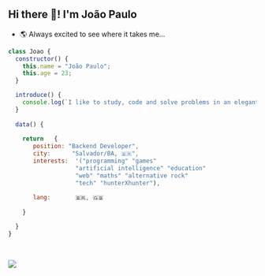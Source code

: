 ## Hi there 👋! I'm João Paulo

- 🌎 Always excited to see where it takes me...

```javascript
class Joao {
  constructor() {
    this.name = "João Paulo";
    this.age = 23;
  }

  introduce() {
    console.log(`I like to study, code and solve problems in an elegant and intelligent way`);
  }
  
  data() {
  
    return   {
       position: "Backend Developer",
       city:      "Salvador/BA, 🇧🇷",
       interests:  '("programming" "games" 
                   "artificial intelligence" "education" 
                   "web" "maths" "alternative rock" 
                   "tech" "hunterXhunter"),
                   
       lang:       🇧🇷, 🇬🇧
    
    }

  }
}

```
<!---------------------
     STATS SECTION 
----------------------->
&nbsp;   
     
<img src="https://github-readme-stats.vercel.app/api/top-langs/?username=joaoreider&layout=compact&langs_count=6"
     align="center" 
      />

